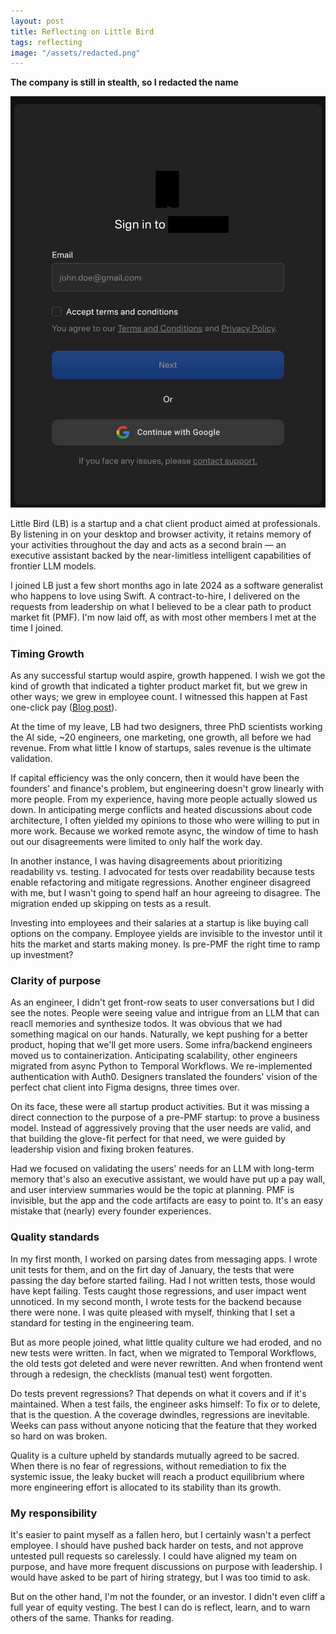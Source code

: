 ```yaml
---
layout: post
title: Reflecting on Little Bird
tags: reflecting
image: "/assets/redacted.png"
---
```


__The company is still in stealth, so I redacted the name__

![redacted](/assets/redacted.png)

Little Bird (LB) is a startup and a chat client product aimed at professionals. By listening in on your desktop and browser activity, it retains memory of your activities throughout the day and acts as a second brain — an executive assistant backed by the near-limitless intelligent capabilities of frontier LLM models. 

I joined LB just a few short months ago in late 2024 as a software generalist who happens to love using Swift. A contract-to-hire, I delivered on the requests from leadership on what I believed to be a clear path to product market fit (PMF). I'm now laid off, as with most other members I met at the time I joined.

### Timing Growth

As any successful startup would aspire, growth happened. I wish we got the kind of growth that indicated a tighter product market fit, but we grew in other ways; we grew in employee count. I witnessed this happen at Fast one-click pay ([Blog post](https://newsletter.pragmaticengineer.com/i/51799618/warning-signs-within-the-company)).

At the time of my leave, LB had two designers, three PhD scientists working the AI side, ~20 engineers, one marketing, one growth, all before we had revenue. From what little I know of startups, sales revenue is the ultimate validation. 

If capital efficiency was the only concern, then it would have been the founders' and finance's problem, but engineering doesn't grow linearly with more people. From my experience, having more people actually slowed us down. In anticipating merge conflicts and heated discussions about code architecture, I often yielded my opinions to those who were willing to put in more work. Because we worked remote async, the window of time to hash out our disagreements were limited to only half the work day. 

In another instance, I was having disagreements about prioritizing readability vs. testing. I advocated for tests over readability because tests enable refactoring and mitigate regressions. Another engineer disagreed with me, but I wasn't going to spend half an hour agreeing to disagree. The migration ended up skipping on tests as a result.

Investing into employees and their salaries at a startup is like buying call options on the company. Employee yields are invisible to the investor until it hits the market and starts making money. Is pre-PMF the right time to ramp up investment?


### Clarity of purpose

As an engineer, I didn't get front-row seats to user conversations but I did see the notes. People were seeing value and intrigue from an LLM that can reacll memories and synthesize todos. It was obvious that we had something magical on our hands. Naturally, we kept pushing for a better product, hoping that we'll get more users. Some infra/backend engineers moved us to containerization. Anticipating scalability, other engineers migrated from async Python to Temporal Workflows. We re-implemented authentication with Auth0. Designers translated the founders' vision of the perfect chat client into Figma designs, three times over. 

On its face, these were all startup product activities. But it was missing a direct connection to the purpose of a pre-PMF startup: to prove a business model. Instead of aggressively proving that the user needs are valid, and that building the glove-fit perfect for that need, we were guided by leadership vision and fixing broken features. 

Had we focused on validating the users' needs for an LLM with long-term memory that's also an executive assistant, we would have put up a pay wall, and user interview summaries would be the topic at planning. PMF is invisible, but the app and the code artifacts are easy to point to. It's an easy mistake that (nearly) every founder experiences. 


### Quality standards

In my first month, I worked on parsing dates from messaging apps. I wrote unit tests for them, and on the firt day of January, the tests that were passing the day before started failing. Had I not written tests, those would have kept failing. Tests caught those regressions, and user impact went unnoticed. In my second month, I wrote tests for the backend because there were none. I was quite pleased with myself, thinking that I set a standard for testing in the engineering team. 

But as more people joined, what little quality culture we had eroded, and no new tests were written. In fact, when we migrated to Temporal Workflows, the old tests got deleted and were never rewritten. And when frontend went through a redesign, the checklists (manual test) went forgotten. 

Do tests prevent regressions? That depends on what it covers and if it's maintained. When a test fails, the engineer asks himself: To fix or to delete, that is the question. A the coverage dwindles, regressions are inevitable. Weeks can pass without anyone noticing that the feature that they worked so hard on was broken. 

Quality is a culture upheld by standards mutually agreed to be sacred. When there is no fear of regressions, without remediation to fix the systemic issue, the leaky bucket will reach a product equilibrium where more engineering effort is allocated to its stability than its growth.


### My responsibility

It's easier to paint myself as a fallen hero, but I certainly wasn't a perfect employee. I should have pushed back harder on tests, and not approve untested pull requests so carelessly. I could have aligned my team on purpose, and have more frequent discussions on purpose with leadership. I would have asked to be part of hiring strategy, but I was too timid to ask. 

But on the other hand, I'm not the founder, or an investor. I didn't even cliff a full year of equity vesting. The best I can do is reflect, learn, and to warn others of the same. Thanks for reading.














